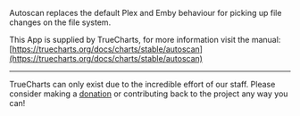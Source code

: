Autoscan replaces the default Plex and Emby behaviour for picking up file changes on the file system.

This App is supplied by TrueCharts, for more information visit the manual: [https://truecharts.org/docs/charts/stable/autoscan](https://truecharts.org/docs/charts/stable/autoscan)

---

TrueCharts can only exist due to the incredible effort of our staff.
Please consider making a [donation](https://truecharts.org/docs/about/sponsor) or contributing back to the project any way you can!
